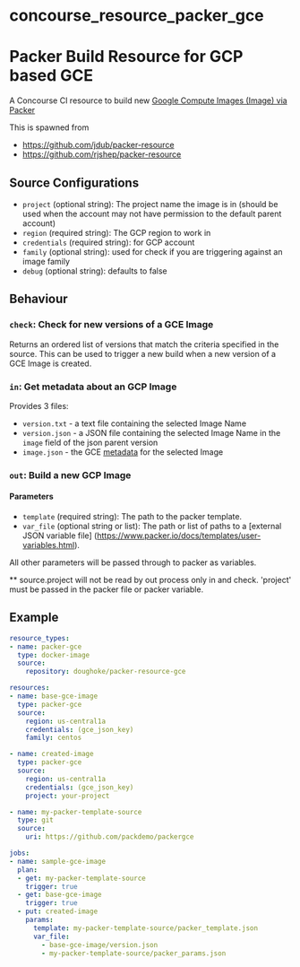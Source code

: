 # concourse_resource_packer_gce

# Packer Build Resource for GCP based GCE

A Concourse CI resource to build new [Google Compute Images (Image) via Packer](https://www.packer.io/docs/builders/googlecompute.html)

This is spawned from

- https://github.com/jdub/packer-resource
- https://github.com/rjshep/packer-resource

## Source Configurations
- `project` (optional string): The project name the image is in (should be used when the account may not have permission to the default parent account)
- `region` (required string): The GCP region to work in
- `credentials` (required string): for GCP account
- `family` (optional string): used for check if you are triggering against an image family
- `debug` (optional string): defaults to false


## Behaviour

### `check`: Check for new versions of a GCE Image

Returns an ordered list of versions that match the criteria specified in the source.  This can be used to trigger a new build when a new version of a GCE Image is created.

### `in`: Get metadata about an GCP Image

Provides 3 files:
- `version.txt` - a text file containing the selected Image Name
- `version.json` - a JSON file containing the selected Image Name in the `image` field of the json parent version
- `image.json` - the GCE [metadata](https://docs.aws.amazon.com/cli/latest/reference/ec2/describe-images.html) for the selected Image

### `out`: Build a new GCP Image

#### Parameters
- `template` (required string): The path to the packer template.
- `var_file` (optional string or list): The path or list of paths to a [external JSON variable file]
(https://www.packer.io/docs/templates/user-variables.html).

All other parameters will be passed through to packer as variables.

** source.project will not be read by out process only in and check. 'project' must be passed in the packer file or packer variable.

## Example

```yaml
resource_types:
- name: packer-gce
  type: docker-image
  source:
    repository: doughoke/packer-resource-gce

resources:
- name: base-gce-image
  type: packer-gce
  source:
    region: us-central1a
    credentials: (gce_json_key)
    family: centos

- name: created-image
  type: packer-gce
  source:
    region: us-central1a
    credentials: (gce_json_key)
    project: your-project

- name: my-packer-template-source
  type: git
  source:
    uri: https://github.com/packdemo/packergce

jobs:
- name: sample-gce-image
  plan:
  - get: my-packer-template-source
    trigger: true
  - get: base-gce-image
    trigger: true
  - put: created-image
    params:
      template: my-packer-template-source/packer_template.json
      var_file:
        - base-gce-image/version.json
        - my-packer-template-source/packer_params.json
  ```
